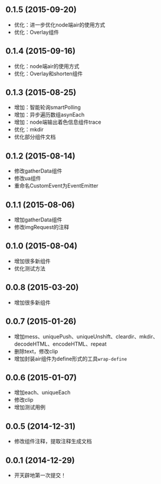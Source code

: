 ## 0.1.5 (2015-09-20)

  - 优化：进一步优化node端air的使用方式
  - 优化：Overlay组件

## 0.1.4 (2015-09-16)

  - 优化：node端air的使用方式
  - 优化：Overlay和shorten组件

## 0.1.3 (2015-08-25)

  - 增加：智能轮询smartPolling
  - 增加：异步遍历数组asynEach
  - 增加：node端输出着色信息组件trace
  - 优化：mkdir
  - 优化部分组件文档

## 0.1.2 (2015-08-14)

  - 修改gatherData组件
  - 修改ua组件
  - 重命名CustomEvent为EventEmitter

## 0.1.1 (2015-08-06)

  - 增加gatherData组件
  - 修改imgRequest的注释

## 0.1.0 (2015-08-04)

  - 增加很多新组件
  - 优化测试方法

## 0.0.8 (2015-03-20)

  - 增加很多新组件

## 0.0.7 (2015-01-26)

  - 增加mess、uniquePush、uniqueUnshift、cleardir、mkdir、decodeHTML、encodeHTML、repeat
  - 删除text，修改clip
  - 增加封装air组件为define形式的工具`wrap-define`

## 0.0.6 (2015-01-07)

  - 增加each、uniqueEach
  - 修改clip
  - 增加测试用例

## 0.0.5 (2014-12-31)

  - 修改组件注释，提取注释生成文档

## 0.0.1 (2014-12-29)

  - 开天辟地第一次提交！
